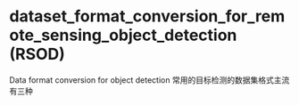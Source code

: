# dataset_format_conversion_for_remote_sensing_object_detection (RSOD)
Data format conversion for object detection
常用的目标检测的数据集格式主流有三种
